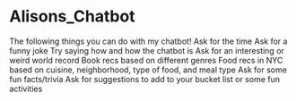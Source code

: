 # Alisons_Chatbot
The following things you can do with my chatbot!
Ask for the time
Ask for a funny joke
Try saying how and how the chatbot is
Ask for an interesting or weird world record
Book recs based on different genres
Food recs in NYC based on cuisine, neighborhood, type of food, and meal type
Ask for some fun facts/trivia
Ask for suggestions to add to your bucket list or some fun activities
